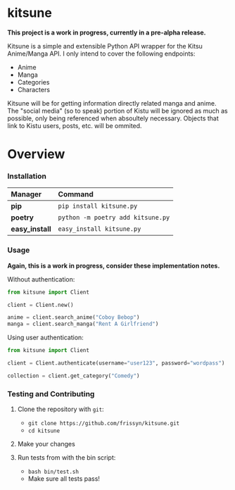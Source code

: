 # kitsune

**This project is a work in progress, currently in a pre-alpha release.**

Kitsune is a simple and extensible Python API wrapper for the Kitsu Anime/Manga API. I only intend to cover the following endpoints:
- Anime
- Manga
- Categories
- Characters

Kitsune will be for getting information directly related manga and anime. The "social media" (so to speak) portion of Kistu will be ignored as much as possible, only being referenced when absoultely necessary. Objects that link to Kistu users, posts, etc. will be ommited.

# Overview

### Installation

|Manager          |Command                           |
|:----------------|:---------------------------------|
|**pip**          |`pip install kitsune.py`          |
|**poetry**       |`python -m poetry add kitsune.py` |
|**easy_install** |`easy_install kitsune.py`         |

### Usage

**Again, this is a work in progress, consider these implementation notes.**

Without authentication:
```python
from kitsune import Client

client = Client.new()

anime = client.search_anime("Coboy Bebop")
manga = client.search_manga("Rent A Girlfriend")
```

Using user authentication:
```python
from kitsune import Client

client = Client.authenticate(username="user123", password="wordpass")

collection = client.get_category("Comedy")
```

### Testing and Contributing

1. Clone the repository with `git`:

   - `git clone https://github.com/frissyn/kitsune.git`
   - `cd kitsune`

2. Make your changes
3. Run tests from with the bin script:

   - `bash bin/test.sh`
   - Make sure all tests pass!

